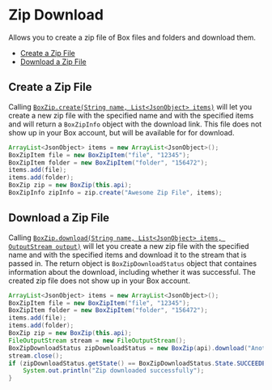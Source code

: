 Zip Download
======

Allows you to create a zip file of Box files and folders and download them.

<!-- START doctoc generated TOC please keep comment here to allow auto update -->
<!-- DON'T EDIT THIS SECTION, INSTEAD RE-RUN doctoc TO UPDATE -->


- [Create a Zip File](#create-a-zip-file)
- [Download a Zip File](#download-a-zip-file)

<!-- END doctoc generated TOC please keep comment here to allow auto update -->

Create a Zip File
---------------

Calling [`BoxZip.create(String name, List<JsonObject> items)`][create-a-zip-file] will let you create a new zip file with the specified name and 
with the specified items and will return a `BoxZipInfo` object with the download link. This file does not show up in your Box account, but will be available for 
for download.

```java
ArrayList<JsonObject> items = new ArrayList<JsonObject>();
BoxZipItem file = new BoxZipItem("file", "12345");
BoxZipItem folder = new BoxZipItem("folder", "156472");
items.add(file);
items.add(folder);
BoxZip zip = new BoxZip(this.api);
BoxZipInfo zipInfo = zip.create("Awesome Zip File", items);
```

[create-a-zip-file]: http://opensource.box.com/box-java-sdk/javadoc/com/box/sdk/BoxZip.html

Download a Zip File
------------

Calling [`BoxZip.download(String name, List<JsonObject> items, OutputStream output)`][download-a-zip-file] will let you create a new zip file 
with the specified name and with the specified items and download it to the stream that is passed in. The return object is `BoxZipDownloadStatus` 
object that containes information about the download, including whether it was successful. The created zip file does not show up in your Box account.

```java
ArrayList<JsonObject> items = new ArrayList<JsonObject>();
BoxZipItem file = new BoxZipItem("file", "12345");
BoxZipItem folder = new BoxZipItem("folder", "156472");
items.add(file);
items.add(folder);
BoxZip zip = new BoxZip(this.api);
FileOutputStream stream = new FileOutputStream();
BoxZipDownloadStatus zipDownloadStatus = new BoxZip(api).download("Another Awesome Zip File", items, stream);
stream.close();
if (zipDownloadStatus.getState() == BoxZipDownloadStatus.State.SUCCEEDED) {
    System.out.println("Zip downloaded successfully");
}
```

[download-a-zip-file]: http://opensource.box.com/box-java-sdk/javadoc/com/box/sdk/BoxZip.html
